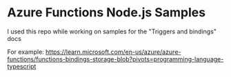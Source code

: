 # Azure Functions Node.js Samples

I used this repo while working on samples for the "Triggers and bindings" docs

For example: <https://learn.microsoft.com/en-us/azure/azure-functions/functions-bindings-storage-blob?pivots=programming-language-typescript>
